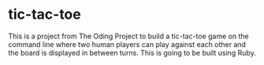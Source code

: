 # tic-tac-toe
This is a project from The Oding Project to build a tic-tac-toe game on the command line where two human players can play against each other and the board is displayed in between turns. This is going to be built using Ruby.
